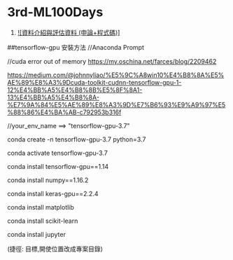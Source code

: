 # 3rd-ML100Days


1. [![資料介紹與評估資料 (申論+程式碼)]](https://github.com/escc1122/3rd-ML100Days/tree/master/D1)








##tensorflow-gpu 安裝方法
//Anaconda Prompt

//cuda error out of memory
https://my.oschina.net/farces/blog/2209462

https://medium.com/@johnnyliao/%E5%9C%A8win10%E4%B8%8A%E5%AE%89%E8%A3%9Dcuda-toolkit-cudnn-tensorflow-gpu-1-12%E4%BB%A5%E4%B8%8B%E5%8F%8A1-13%E4%BB%A5%E4%B8%8A-%E7%9A%84%E5%AE%89%E8%A3%9D%E7%B6%93%E9%A9%97%E5%88%86%E4%BA%AB-c792953b316f

//your_env_name ==> "tensorflow-gpu-3.7"

conda create -n tensorflow-gpu-3.7 python=3.7

conda activate tensorflow-gpu-3.7

conda install tensorflow-gpu==1.14

conda install numpy==1.16.2

conda install keras-gpu==2.2.4

conda install matplotlib

conda install scikit-learn

conda install jupyter

(捷徑: 目標,開使位置改成專案目錄)



